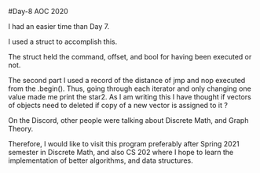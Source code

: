 #Day-8 AOC 2020

I had an easier time than Day 7.

I used a struct to accomplish this. 

The struct held the command, offset, and bool for having been executed or not.

The second part I used a record of the distance of jmp and nop executed from the .begin(). Thus, going through each iterator and only changing one value made me 
print the star2. As I am writing this I have thought if vectors of objects need to deleted if copy of a new vector is assigned to it ?

On the Discord, other people were talking about Discrete Math, and Graph Theory.

Therefore, I would like to visit this program preferably after Spring 2021 semester in Discrete Math, and also CS 202 where I hope to learn the implementation of 
better algorithms, and data structures.
